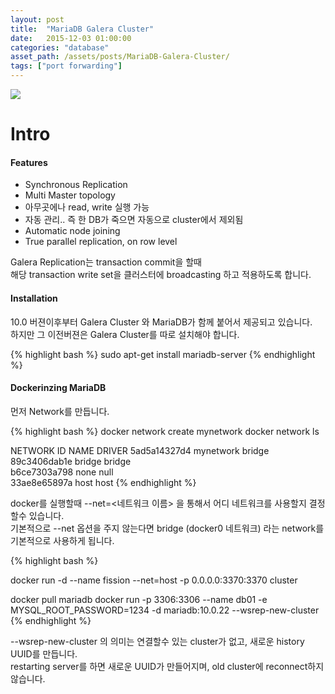 ```yaml
---
layout: post
title:  "MariaDB Galera Cluster"
date:   2015-12-03 01:00:00
categories: "database"
asset_path: /assets/posts/MariaDB-Galera-Cluster/
tags: ["port forwarding"]
---
```

<div>
    <img src="{{ page.asset_path }}sea-lions-playing.jpg" class="img-responsive img-rounded">
</div>

# Intro

#### Features

* Synchronous Replication
* Multi Master topology
* 아무곳에나 read, write 실행 가능
* 자동 관리.. 즉 한 DB가 죽으면 자동으로 cluster에서 제외됨
* Automatic node joining
* True parallel replication, on row level

Galera Replication는 transaction commit을 할때 <br>
해당 transaction write set을 클러스터에 broadcasting 하고 적용하도록 합니다.

#### Installation

10.0 버젼이후부터 Galera Cluster 와 MariaDB가 함께 붙어서 제공되고 있습니다.<br>
하지만 그 이전버젼은 Galera Cluster를 따로 설치해야 합니다.

{% highlight bash %}
sudo apt-get install mariadb-server
{% endhighlight %}

#### Dockerinzing MariaDB

먼저 Network를 만듭니다.

{% highlight bash %}
docker network create mynetwork
docker network ls

NETWORK ID          NAME                DRIVER
5ad5a14327d4        mynetwork           bridge              
89c3406dab1e        bridge              bridge              
b6ce7303a798        none                null                
33ae8e65897a        host                host
{% endhighlight %} 

docker를 실행할때 --net=<네트워크 이름> 을 통해서 어디 네트워크를 사용할지 결정할수 있습니다.<br>
기본적으로 --net 옵션을 주지 않는다면 bridge (docker0 네트워크) 라는 network를 기본적으로 사용하게 됩니다.




{% highlight bash %}

docker run -d --name fission --net=host -p 0.0.0.0:3370:3370 cluster

docker pull mariadb
docker run -p 3306:3306 --name db01 -e MYSQL_ROOT_PASSWORD=1234 -d mariadb:10.0.22 --wsrep-new-cluster
{% endhighlight %}



--wsrep-new-cluster 의 의미는 연결할수 있는 cluster가 없고, 새로운 history UUID를 만듭니다.<br>
restarting server를 하면 새로운 UUID가 만들어지며, old cluster에 reconnect하지 않습니다.


[https://github.com/DominicBoettger/docker-mariadb-galera]: https://github.com/DominicBoettger/docker-mariadb-galera
[https://github.com/dockerfile/mariadb/blob/master/Dockerfile]: https://github.com/dockerfile/mariadb/blob/master/Dockerfile
[https://github.com/docker-library/mariadb/blob/034c283be05caa5e465047ce19f1770647eadd74/10.0/Dockerfile]: https://github.com/docker-library/mariadb/blob/034c283be05caa5e465047ce19f1770647eadd74/10.0/Dockerfile